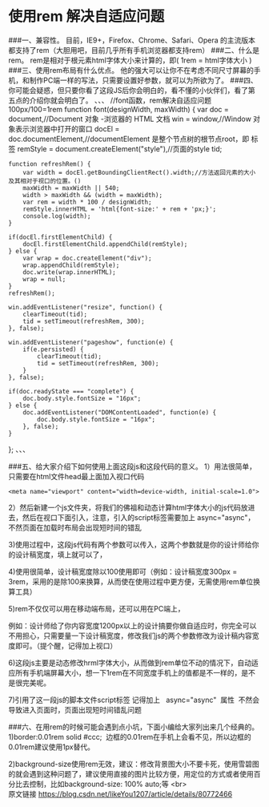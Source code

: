 使用rem 解决自适应问题
====
###一、兼容性。
目前，IE9+，Firefox、Chrome、Safari、Opera 的主流版本都支持了rem（大胆用吧，目前几乎所有手机浏览器都支持rem）
###二、什么是rem。
rem是相对于根元素html字体大小来计算的，即( 1rem = html字体大小 )
###三、使用rem布局有什么优点。
他的强大可以让你不在考虑不同尺寸屏幕的手机，和制作PC端一样的写法，只需要设置好参数，就可以为所欲为了。
###四、你可能会疑惑，但只要你看了这段JS后你会明白的，看不懂的小伙伴们，看了第五点的介绍你就会明白了。
、、、
//font函数，rem解决自适应问题   100px/100=1rem
function font(designWidth, maxWidth) {
	var doc = document,//Document 对象 -浏览器的 HTML 文档
		win = window,//Window 对象表示浏览器中打开的窗口
		docEl = doc.documentElement,//documentElement 是整个节点树的根节点root，即<html> 标签
		remStyle = document.createElement("style"),//页面的style
		tid;
		
	function refreshRem() {
		var width = docEl.getBoundingClientRect().width;//方法返回元素的大小及其相对于视口的位置。()
		maxWidth = maxWidth || 540;
		width > maxWidth && (width = maxWidth);
		var rem = width * 100 / designWidth;
		remStyle.innerHTML = 'html{font-size:' + rem + 'px;}';
		console.log(width);
	}

	if(docEl.firstElementChild) {
		docEl.firstElementChild.appendChild(remStyle);
	} else {
		var wrap = doc.createElement("div");
		wrap.appendChild(remStyle);
		doc.write(wrap.innerHTML);
		wrap = null;
	}
	refreshRem();

	win.addEventListener("resize", function() {
		clearTimeout(tid);
		tid = setTimeout(refreshRem, 300);
	}, false);

	win.addEventListener("pageshow", function(e) {
		if(e.persisted) {
			clearTimeout(tid);
			tid = setTimeout(refreshRem, 300);
		}
	}, false);

	if(doc.readyState === "complete") {
		doc.body.style.fontSize = "16px";
	} else {
		doc.addEventListener("DOMContentLoaded", function(e) {
			doc.body.style.fontSize = "16px";
		}, false);
	}
};
、、、

###五、给大家介绍下如何使用上面这段js和这段代码的意义。
1）用法很简单，只需要在html文件head最上面加入视口代码

`<meta name="viewport" content="width=device-width, initial-scale=1.0">`

2）然后新建一个js文件夹，将我们的佛祖和动态计算html字体大小的js代码放进去，然后在视口下面引入，注意，引入的script标签需要加上 async="async"，不然页面在加载时布局会出现短时间的错乱

3)使用过程中，这段js代码有两个参数可以传入，这两个参数就是你的设计师给你的设计稿宽度，填上就可以了，

4)使用很简单，设计稿宽度除以100使用即可（例如：设计稿宽度300px = 3rem，采用的是除100来换算，从而使在使用过程中更方便，无需使用rem单位换算工具）

5)rem不仅仅可以用在移动端布局，还可以用在PC端上，

例如：设计师给了你内容宽度1200px以上的设计搞要你做自适应时，你完全可以不用担心，只需要量一下设计稿宽度，修改我们js的两个参数修改为设计稿内容宽度即可。（提个醒，记得加上视口）

6)这段js主要是动态修改hrml字体大小，从而做到rem单位不动的情况下，自动适应所有手机端屏幕大小，想一下1rem在不同宽度手机上的值都是不一样的，是不是很完美呢。

7)引用了这一段js的脚本文件script标签 记得加上   async="async"  属性  不然会导致进入页面时，页面出现短时间错乱问题

###六、在用rem的时候可能会遇到点小坑，下面小编给大家列出来几个经典的。
1)border:0.01rem solid #ccc;  边框的0.01rem在手机上会看不见，所以边框的0.01rem建议使用1px替代。

2)background-size使用rem无效，建议：修改背景图大小不要卡死，使用雪碧图的就会遇到这种问题了，建议使用直接的图片比较方便，用定位的方式或者使用百分比去控制，比如background-size: 100% auto;等
\<br>  
原文链接  https://blog.csdn.net/likeYou1207/article/details/80772466